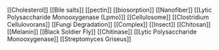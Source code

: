 [[Cholesterol]]
[[Bile salts]]
[[pectin]]
[[biosorption]]
[[Nanofiber]]
[[Lytic Polysaccharide Monooxygenase (Lpmo)]]
[[Cellulosome]]
[[Clostridium Cellulovorans]]
[[Fungi Degradation]]
[[Complex]]
[[Insect]]
[[Chitosan]]
[[Melanin]]
[[Black Soldier Fly]]
[[Chitinase]]
[[Lytic Polysaccharide Monooxygenase]]
[[Streptomyces Griseus]]
